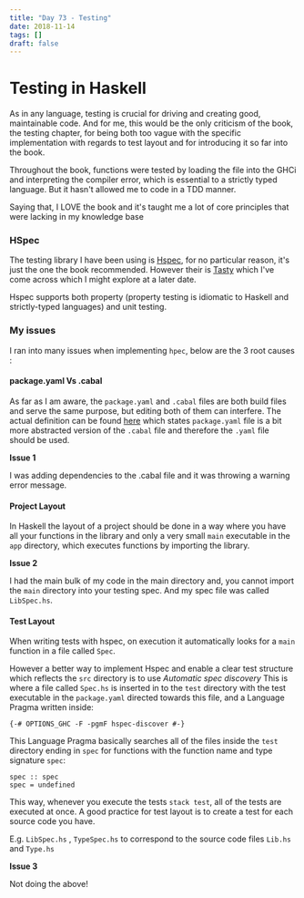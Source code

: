 ```yaml
---
title: "Day 73 - Testing"
date: 2018-11-14
tags: []
draft: false
---
```


# Testing in Haskell

As in any language, testing is crucial for driving and creating good, maintainable code. And for me, this would be the only criticism of the book, the testing chapter, for being both too vague with the specific implementation with regards to test layout and for introducing it so far into the book.

Throughout the book, functions were tested by loading the file into the GHCi and interpreting the compiler error, which is essential to a strictly typed language. But it hasn't allowed me to code in a TDD manner.

Saying that, I LOVE the book and it's taught me a lot of core principles that were lacking in my knowledge base

### HSpec

The testing library I have been using is [Hspec](https://github.com/hspec), for no particular reason, it's just the one the book recommended. However their is [Tasty](https://github.com/feuerbach/tasty) which I've come across which I might explore at a later date.

Hspec supports both property (property testing is idiomatic to Haskell and strictly-typed languages) and unit testing.

### My issues

I ran into many issues when implementing `hpec`, below are the 3 root causes :

#### package.yaml Vs .cabal

As far as I am aware, the `package.yaml` and `.cabal` files are both build files and serve the same purpose, but editing both of them can interfere.
The actual definition can be found [here](https://docs.haskellstack.org/en/stable/stack_yaml_vs_cabal_package_file/) which states `package.yaml` file is a bit more abstracted version of the `.cabal` file and therefore the `.yaml` file should be used.

**Issue 1**

I was adding dependencies to the .cabal file and it was throwing a warning error message.

#### Project Layout

In Haskell the layout of a project should be done in a way where you have all your functions in the library and only a very small `main` executable in the `app` directory, which executes functions by importing the library.

**Issue 2**

I had the main bulk of my code in the main directory and, you cannot import the `main` directory into your testing spec.
And my spec file was called `LibSpec.hs`.

#### Test Layout

When writing tests with hspec, on execution it automatically looks for a `main` function in a file called `Spec`.

However a better way to implement Hspec and enable a clear test structure which reflects the `src` directory is to use *Automatic spec discovery*
This is where a file called `Spec.hs` is inserted in to the `test` directory with the test executable in the `package.yaml` directed towards this file, and a Language Pragma written inside:
```
{-# OPTIONS_GHC -F -pgmF hspec-discover #-}
```

This Language Pragma basically searches all of the files inside the `test` directory ending in `spec` for functions with the function name and type signature `spec`:

```
spec :: spec
spec = undefined
```

This way, whenever you execute the tests `stack test`, all of the tests are executed at once.
A good practice for test layout is to create a test for each source code you have.

E.g. `LibSpec.hs` , `TypeSpec.hs` to correspond to the source code files `Lib.hs` and `Type.hs`

**Issue 3**

Not doing the above!
